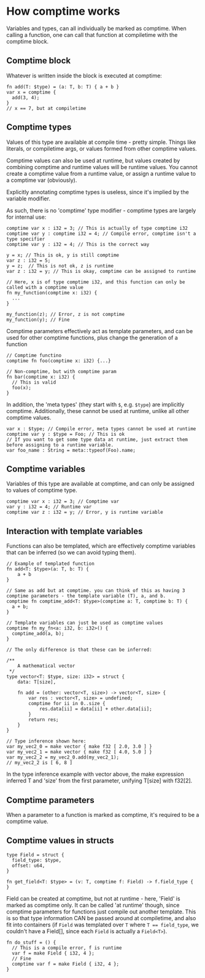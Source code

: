 # How comptime works

Variables and types, can all individually be marked as comptime. When calling a
function, one can call that function at compiletime with the comptime block.

## Comptime block

Whatever is written inside the block is executed at comptime:

```
fn add(T: $type) = (a: T, b: T) { a + b }
var x = comptime {
  add(3, 4);
}
// x == 7, but at compiletime
```

## Comptime types

Values of this type are available at compile time - pretty simple. Things like
literals, or compiletime args, or values formed from other comptime values.

Comptime values can also be used at runtime, but values created by combining
comptime and runtime values will be runtime values. You cannot create a comptime
value from a runtime value, or assign a runtime value to a comptime var
(obviously).

Explicitly annotating comptime types is useless, since it's implied by the
variable modifier.

As such, there is no 'comptime' type modifier - comptime types are largely for
internal use:

```cello
comptime var x : i32 = 3; // This is actually of type comptime i32
comptime var y : comptime i32 = 4; // Compile error, comptime isn't a type specifier
comptime var y : i32 = 4; // This is the correct way

y = x; // This is ok, y is still comptime
var z : i32 = 5;
y = z;  // This is not ok, z is runtime
var z : i32 = y; // This is okay, comptime can be assigned to runtime

// Here, x is of type comptime i32, and this function can only be called with a comptime value
fn my_function(comptime x: i32) {
  ...
}

my_function(z); // Error, z is not comptime
my_function(y); // Fine
```

Comptime parameters effectively act as template parameters, and can be used for
other comptime functions, plus change the generation of a function

```
// Comptime functino
comptime fn foo(comptime x: i32) {...}

// Non-comptime, but with comptime param 
fn bar(comptime x: i32) {
  // This is valid
  foo(x);
}
```

In addition, the 'meta types' (they start with `$`, e.g. `$type`) are
implicitly comptime. Additionally, these cannot be used at runtime, unlike all
other comptime values.

```cello
var x : $type; // Compile error, meta types cannot be used at runtime
comptime var y : $type = Foo; // This is ok
// If you want to get some type data at runtime, just extract them before assigning to a runtime variable.
var foo_name : String = meta::typeof(Foo).name;
```

## Comptime variables

Variables of this type are available at comptime, and can only be assigned to
values of comptime type.

```cello
comptime var x : i32 = 3; // Comptime var
var y : i32 = 4; // Runtime var
comptime var z : i32 = y; // Error, y is runtime variable
```

## Interaction with template variables

Functions can also be templated, which are effectively comptime variables that
can be inferred (so we can avoid typing them).

```cello
// Example of templated function
fn add<T: $type>(a: T, b: T) {
    a + b
}

// Same as add but at comptime. you can think of this as having 3 comptime parameters - the template variable (T), a, and b.
comptime fn comptime_add<T: $type>(comptime a: T, comptime b: T) {
  a + b;
}

// Template variables can just be used as comptime values
comptime fn my_fn<a: i32, b: i32>() {
  comptime_add(a, b);
}

// The only difference is that these can be inferred:

/**
    A mathematical vector
 */
type vector<T: $type, size: i32> = struct {
    data: T[size],
    
    fn add = (other: vector<T, size>) -> vector<T, size> {
        var res : vector<T, size> = undefined;
        comptime for ii in 0..size {
            res.data[ii] = data[ii] + other.data[ii];
        }
        return res;
    }
}

// Type inference shown here:
var my_vec2_0 = make vector { make f32 [ 2.0, 3.0 ] }
var my_vec2_1 = make vector { make f32 [ 4.0, 5.0 ] }
var my_vec2_2 = my_vec2_0.add(my_vec2_1);
// my_vec2_2 is [ 6, 8 ]
```

In the type inference example with vector above, the make expression inferred T
and 'size' from the first parameter, unifying T[size] with f32[2].

## Comptime parameters

When a parameter to a function is marked as comptime, it's required to be a
comptime value.

## Comptime values in structs

```cello
type Field = struct {
  field_type: $type,
  offset: u64,
}

fn get_field<T: $type> = (v: T, comptime f: Field) -> f.field_type {
}
```

Field can be created at comptime, but not at runtime - here, 'Field' is marked
as comptime only. It can be called 'at runtime' though, since comptime
parameters for functions just compile out another template. This is so that type
information CAN be passed around at compiletime, and also fit into containers
(if `Field` was templated over `T` where `T == field_type`, we couldn't have a
Field[], since each `Field` is actually a `Field<T>`).

```cello
fn do_stuff = () {
  // This is a compile error, f is runtime
  var f = make Field { i32, 4 };
  // Fine
  comptime var f = make Field { i32, 4 };
}
```
